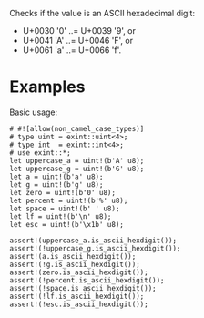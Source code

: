 Checks if the value is an ASCII hexadecimal digit:

- U+0030 '0' ..= U+0039 '9', or
- U+0041 'A' ..= U+0046 'F', or
- U+0061 'a' ..= U+0066 'f'.

# Examples

Basic usage:

```
# #![allow(non_camel_case_types)]
# type uint = exint::uint<4>;
# type int  = exint::int<4>;
# use exint::*;
let uppercase_a = uint!(b'A' u8);
let uppercase_g = uint!(b'G' u8);
let a = uint!(b'a' u8);
let g = uint!(b'g' u8);
let zero = uint!(b'0' u8);
let percent = uint!(b'%' u8);
let space = uint!(b' ' u8);
let lf = uint!(b'\n' u8);
let esc = uint!(b'\x1b' u8);

assert!(uppercase_a.is_ascii_hexdigit());
assert!(!uppercase_g.is_ascii_hexdigit());
assert!(a.is_ascii_hexdigit());
assert!(!g.is_ascii_hexdigit());
assert!(zero.is_ascii_hexdigit());
assert!(!percent.is_ascii_hexdigit());
assert!(!space.is_ascii_hexdigit());
assert!(!lf.is_ascii_hexdigit());
assert!(!esc.is_ascii_hexdigit());
```
